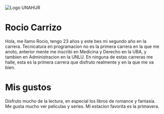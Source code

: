 ![Logo UNAHUR](./assets/UNAHUR.png)


# Rocio Carrizo

Hola, me llamo Rocio, tengo 23 años y este bes mi segundo año en la carrera.
Tecnicatura en programacion no es la primera carrera en la que me anoto, anterior mente me inscribi en Medicina y Derecho en la UBA, y tambien en Administracion en la UNLU. En ninguna de estas carreras me halle, esta es la primera carrera que disfruto realmente y en la que me va bien.

# Mis gustos

Disfruto mucho de la lectura, en especial los libros de romance y fantasia. 
Me gusta mucho ver peliculas y series.
Mi estacion favorita es la primavera.





